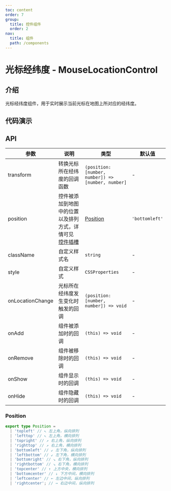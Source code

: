 ```yaml
---
toc: content
order: 7
group:
  title: 控件组件
  order: 2
nav:
  title: 组件
  path: /components
---
```


# 光标经纬度 - MouseLocationControl

## 介绍

光标经纬度组件，用于实时展示当前光标在地图上所对应的经纬度。

## 代码演示

<code src="./demos/default.tsx" defaultShowCode compact ></code>

## API

| 参数             | 说明                                                                                                                       | 类型                                               | 默认值         |
| ---------------- | -------------------------------------------------------------------------------------------------------------------------- | -------------------------------------------------- | -------------- |
| transform        | 转换光标所在经纬度的回调函数                                                                                               | `(position: [number, number]) => [number, number]` | -              |
| position         | 控件被添加到地图中的位置以及排列方式，详情可见 [控件插槽](https://l7.antv.antgroup.com/api/component/control/control#插槽) | [Position](#position)                              | `'bottomleft'` |
| className        | 自定义样式名                                                                                                               | `string`                                           | -              |
| style            | 自定义样式                                                                                                                 | `CSSProperties`                                    | -              |
| onLocationChange | 光标所在经纬度发生变化时触发的回调                                                                                         | `(position: [number, number]) => void`             | -              |
| onAdd            | 组件被添加时的回调                                                                                                         | `(this) => void`                                   | -              |
| onRemove         | 组件被移除时的回调                                                                                                         | `(this) => void`                                   | -              |
| onShow           | 组件显示时的回调                                                                                                           | `(this) => void`                                   | -              |
| onHide           | 组件隐藏时的回调                                                                                                           | `(this) => void`                                   | -              |

### Position

```ts
export type Position =
  | 'topleft' // ↖ 左上角，纵向排列
  | 'lefttop' // ↖ 左上角，横向排列
  | 'topright' // ↗ 右上角，纵向排列
  | 'righttop' // ↗ 右上角，横向排列
  | 'bottomleft' // ↙ 左下角，纵向排列
  | 'leftbottom' // ↙ 左下角，横向排列
  | 'bottomright' // ↘ 右下角，纵向排列
  | 'rightbottom' // ↘ 右下角，横向排列
  | 'topcenter' // ↑ 上方中央，横向排列
  | 'bottomcenter' // ↓ 下方中间，横向排列
  | 'leftcenter' // ← 左边中间，纵向排列
  | 'rightcenter'; // → 右边中间，纵向排列
```
